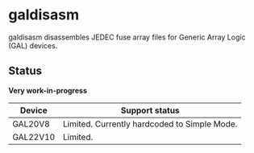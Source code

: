 # galdisasm

galdisasm disassembles JEDEC fuse array files for Generic Array Logic (GAL) devices.

## Status

**Very work-in-progress**

Device   | Support status
---------| --------------
GAL20V8  | Limited. Currently hardcoded to Simple Mode.
GAL22V10 | Limited.
